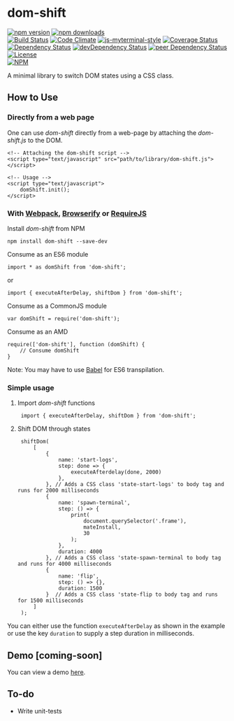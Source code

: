# dom-shift

[![npm version](https://badge.fury.io/js/dom-shift.svg)](https://badge.fury.io/js/dom-shift)
[![npm downloads](https://img.shields.io/npm/dt/dom-shift.svg)](https://www.npmjs.com/package/dom-shift)  
[![Build Status](https://travis-ci.org/myTerminal/dom-shift.svg?branch=master)](https://travis-ci.org/myTerminal/dom-shift)
[![Code Climate](https://codeclimate.com/github/myTerminal/dom-shift.png)](https://codeclimate.com/github/myTerminal/dom-shift)
[![js-myterminal-style](https://img.shields.io/badge/code%20style-myterminal-blue.svg)](https://www.npmjs.com/package/eslint-config/myterminal)
[![Coverage Status](https://img.shields.io/coveralls/myTerminal/dom-shift.svg)](https://coveralls.io/r/myTerminal/dom-shift?branch=master)  
[![Dependency Status](https://david-dm.org/myTerminal/dom-shift.svg)](https://david-dm.org/myTerminal/dom-shift)
[![devDependency Status](https://david-dm.org/myTerminal/dom-shift/dev-status.svg)](https://david-dm.org/myTerminal/dom-shift#info=devDependencies)
[![peer Dependency Status](https://david-dm.org/myTerminal/dom-shift/peer-status.svg)](https://david-dm.org/myTerminal/dom-shift#info=peerDependencies)  
[![License](https://img.shields.io/github/license/myTerminal/dom-shift.svg)](https://opensource.org/licenses/MIT)  
[![NPM](https://nodei.co/npm/dom-shift.png?downloads=true&downloadRank=true&stars=true)](https://nodei.co/npm/dom-shift/)

A minimal library to switch DOM states using a CSS class.

## How to Use

### Directly from a web page

One can use *dom-shift* directly from a web-page by attaching the *dom-shift.js* to the DOM.

    <!-- Attaching the dom-shift script -->
    <script type="text/javascript" src="path/to/library/dom-shift.js"></script>

    <!-- Usage -->
    <script type="text/javascript">
        domShift.init();
    </script>

### With [Webpack](https://webpack.js.org), [Browserify](http://browserify.org) or [RequireJS](http://requirejs.org)

Install *dom-shift* from NPM

    npm install dom-shift --save-dev

Consume as an ES6 module

    import * as domShift from 'dom-shift';

or

    import { executeAfterDelay, shiftDom } from 'dom-shift';

Consume as a CommonJS module

    var domShift = require('dom-shift');

Consume as an AMD

    require(['dom-shift'], function (domShift) {
        // Consume domShift
    }

Note: You may have to use [Babel](https://babeljs.io) for ES6 transpilation.

### Simple usage

1. Import *dom-shift* functions

        import { executeAfterDelay, shiftDom } from 'dom-shift';

2. Shift DOM through states

        shiftDom(
            [
                {
                    name: 'start-logs',
                    step: done => {
                        executeAfterdelay(done, 2000)
                    },
                }, // Adds a CSS class 'state-start-logs' to body tag and runs for 2000 milliseconds
                {
                    name: 'spawn-terminal',
                    step: () => {
                        print(
                            document.querySelector('.frame'),
                            mateInstall,
                            30
                        );
                    },
                    duration: 4000
                }, // Adds a CSS class 'state-spawn-terminal to body tag and runs for 4000 milliseconds
                {
                    name: 'flip',
                    step: () => {},
                    duration: 1500
                }  // Adds a CSS class 'state-flip to body tag and runs for 1500 milliseconds
            ]
        );

You can either use the function `executeAfterDelay` as shown in the example or use the key `duration` to supply a step duration in milliseconds.

## Demo [coming-soon]

You can view a demo [here](https://myterminal.github.io/dom-shift/examples).

## To-do

* Write unit-tests
